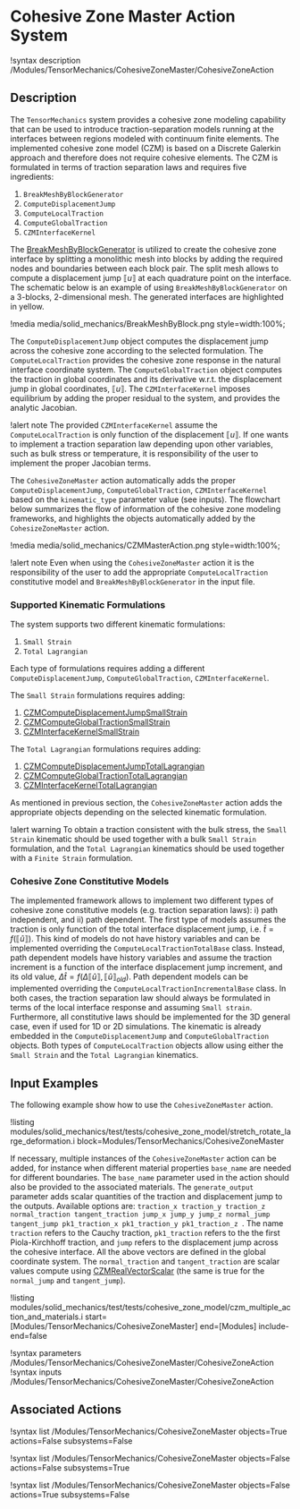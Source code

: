 # Cohesive Zone Master Action System

!syntax description /Modules/TensorMechanics/CohesiveZoneMaster/CohesiveZoneAction

## Description

The `TensorMechanics` system provides a cohesive zone modeling capability that can be used to introduce traction-separation models running at the interfaces between regions modeled with continuum finite elements. The implemented cohesive zone model (CZM) is based on a Discrete Galerkin approach and therefore does not require cohesive elements. The CZM is formulated in terms of traction separation laws and requires five ingredients:

1. `BreakMeshByBlockGenerator`
2. `ComputeDisplacementJump`
3. `ComputeLocalTraction`
4. `ComputeGlobalTraction`
5. `CZMInterfaceKernel`


The [BreakMeshByBlockGenerator](BreakMeshByBlockGenerator.md) is utilized to create the cohesive zone interface  by splitting a monolithic mesh into blocks by adding the required nodes and boundaries between each block pair. The split mesh allows to compute a displacement jump $\llbracket u \rrbracket$ at each quadrature point on the interface. The schematic below is an example of using `BreakMeshByBlockGenerator` on a 3-blocks, 2-dimensional mesh. The generated interfaces are highlighted in yellow.

!media media/solid_mechanics/BreakMeshByBlock.png style=width:100%;

The `ComputeDisplacementJump` object computes the displacement jump across the cohesive zone according to the selected formulation. The `ComputeLocalTraction` provides the cohesive zone response in the natural interface coordinate system.
The `ComputeGlobalTraction` object computes the traction in global coordinates and its derivative w.r.t. the displacement jump in global coordinates, $\llbracket u \rrbracket$.
The `CZMInterfaceKernel` imposes equilibrium by adding the proper residual to the system, and provides the analytic Jacobian.

!alert note
The provided `CZMInterfaceKernel` assume the `ComputeLocalTraction` is only function of the displacement $\llbracket u \rrbracket$. If one wants to implement a traction separation law depending upon other variables, such as bulk stress or temperature, it is responsibility of the user to implement the proper Jacobian terms.

The `CohesiveZoneMaster` action automatically adds the proper `ComputeDisplacementJump`, `ComputeGlobalTraction`, `CZMInterfaceKernel` based on the `kinematic_type` parameter value (see inputs).
The flowchart below summarizes the flow of information of the cohesive zone modeling frameworks, and highlights the  objects automatically added by the `CohesizeZoneMaster` action.

!media media/solid_mechanics/CZMMasterAction.png style=width:100%;

!alert note
Even when using the `CohesiveZoneMaster` action it is the responsibility of the user to add the appropriate `ComputeLocalTraction` constitutive model and `BreakMeshByBlockGenerator` in the input file.

### Supported Kinematic Formulations

The system supports two different kinematic formulations:

1. `Small Strain`
2. `Total Lagrangian`

Each type of formulations requires adding a different  `ComputeDisplacementJump`, `ComputeGlobalTraction`, `CZMInterfaceKernel`.

The `Small Strain` formulations requires adding:

1. [CZMComputeDisplacementJumpSmallStrain](CZMComputeDisplacementJumpSmallStrain.md)
2. [CZMComputeGlobalTractionSmallStrain](CZMComputeGlobalTractionSmallStrain.md)
3. [CZMInterfaceKernelSmallStrain](CZMInterfaceKernelSmallStrain.md)

The `Total Lagrangian` formulations requires adding:

1. [CZMComputeDisplacementJumpTotalLagrangian](CZMComputeDisplacementJumpTotalLagrangian.md)
2. [CZMComputeGlobalTractionTotalLagrangian](CZMComputeGlobalTractionTotalLagrangian.md)
3. [CZMInterfaceKernelTotalLagrangian](CZMInterfaceKernelTotalLagrangian.md)

As mentioned in previous section, the `CohesiveZoneMaster` action adds the appropriate objects depending on the selected kinematic formulation.  

!alert warning
To obtain a traction consistent with the bulk stress, the `Small Strain` kinematic should be used together with a bulk `Small Strain` formulation, and the `Total Lagrangian` kinematics should be used together with a `Finite Strain` formulation.

### Cohesive Zone Constitutive Models

The implemented framework allows to implement two different types of cohesive zone constitutive models (e.g. traction separation laws): i) path independent, and ii) path dependent.
The first type of models assumes the traction is only function of the total interface  displacement jump, i.e. $\hat{t} =f\left(\llbracket \hat{u} \rrbracket\right)$. This kind of models do not have history variables and can be implemented overriding the `ComputeLocalTractionTotalBase` class.
Instead, path dependent models have history variables and assume the traction increment is a function of the interface displacement jump increment, and its old value, $\Delta\hat{t} =f\left(\Delta \llbracket \hat{u} \rrbracket, \llbracket \hat{u} \rrbracket_{old} \right)$. Path dependent models can be implemented overriding the `ComputeLocalTractionIncrementalBase` class.
In both cases, the traction separation law should always be formulated in terms of the local interface response and assuming `Small strain`. Furthermore, all constitutive laws should be implemented for the 3D general case, even if used for 1D or 2D simulations.
The kinematic is already embedded in the `ComputeDisplacementJump` and `ComputeGlobalTraction` objects.
Both types of `ComputeLocalTraction` objects allow using either the `Small Strain` and the `Total Lagrangian` kinematics.

## Input Examples

The following example show how to use the `CohesiveZoneMaster` action.

!listing modules/solid_mechanics/test/tests/cohesive_zone_model/stretch_rotate_large_deformation.i block=Modules/TensorMechanics/CohesiveZoneMaster

If necessary, multiple instances of the `CohesiveZoneMaster` action can be added, for instance when different material properties `base_name` are needed for different boundaries. The `base_name` parameter used in the action should also be provided to the associated materials.
The `generate_output` parameter adds scalar quantities of the traction and displacement jump to the outputs. Available options are: `traction_x traction_y traction_z normal_traction tangent_traction jump_x jump_y jump_z normal_jump tangent_jump pk1_traction_x pk1_traction_y pk1_traction_z `.
The name `traction` refers to the Cauchy traction, `pk1_traction` refers to the the first Piola-Kirchhoff traction, and `jump` refers to the displacement jump across the cohesive interface. All the above vectors are defined in the global coordinate system.
The `normal_traction` and `tangent_traction` are scalar values compute using [CZMRealVectorScalar](CZMRealVectorScalar.md) (the same is true for the `normal_jump` and `tangent_jump`).

!listing modules/solid_mechanics/test/tests/cohesive_zone_model/czm_multiple_action_and_materials.i start=[Modules/TensorMechanics/CohesiveZoneMaster] end=[Modules] include-end=false

!syntax parameters /Modules/TensorMechanics/CohesiveZoneMaster/CohesiveZoneAction
!syntax inputs /Modules/TensorMechanics/CohesiveZoneMaster/CohesiveZoneAction

## Associated Actions

!syntax list /Modules/TensorMechanics/CohesiveZoneMaster objects=True actions=False subsystems=False

!syntax list /Modules/TensorMechanics/CohesiveZoneMaster objects=False actions=False subsystems=True

!syntax list /Modules/TensorMechanics/CohesiveZoneMaster objects=False actions=True subsystems=False
